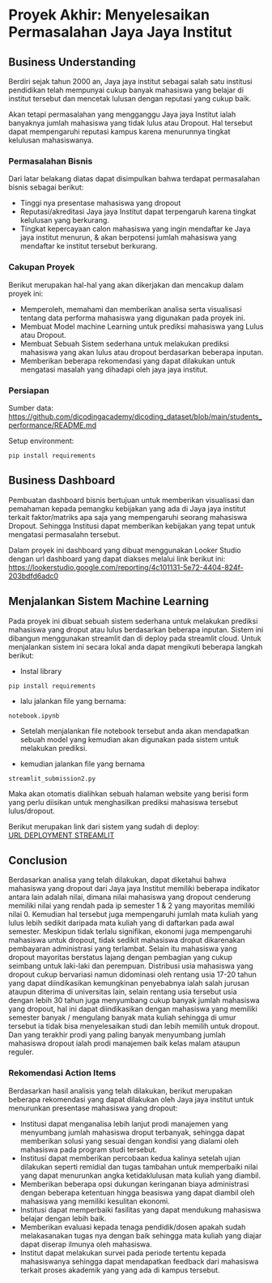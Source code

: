 # Proyek Akhir: Menyelesaikan Permasalahan Jaya Jaya Institut

## Business Understanding
Berdiri sejak tahun 2000 an, Jaya jaya institut sebagai salah satu institusi pendidikan telah mempunyai cukup banyak mahasiswa yang belajar di institut tersebut dan mencetak lulusan dengan reputasi yang cukup baik. 

Akan tetapi permasalahan yang mengganggu Jaya jaya Institut ialah banyaknya jumlah mahasiswa yang tidak lulus atau Dropout. Hal tersebut dapat mempengaruhi reputasi kampus karena menurunnya tingkat kelulusan mahasiswanya.

### Permasalahan Bisnis
Dari latar belakang diatas dapat disimpulkan bahwa terdapat permasalahan bisnis sebagai berikut:
- Tinggi nya presentase mahasiswa yang dropout
- Reputasi/akreditasi Jaya jaya Institut dapat terpengaruh karena tingkat kelulusan yang berkurang.
- Tingkat kepercayaan calon mahasiswa yang ingin mendaftar ke Jaya jaya institut menurun, & akan berpotensi jumlah mahasiswa yang mendaftar ke institut tersebut berkurang.

### Cakupan Proyek
Berikut merupakan hal-hal yang akan dikerjakan dan mencakup dalam proyek ini:
- Memperoleh, memahami dan memberikan analisa serta visualisasi tentang data performa mahasiswa yang digunakan pada proyek ini.
- Membuat Model machine Learning untuk prediksi mahasiswa yang Lulus atau Dropout.
- Membuat Sebuah Sistem sederhana untuk melakukan prediksi mahasiswa yang akan lulus atau dropout berdasarkan beberapa inputan.
- Memberikan beberapa rekomendasi yang dapat dilakukan untuk mengatasi masalah yang dihadapi oleh jaya jaya institut.

### Persiapan

Sumber data: https://github.com/dicodingacademy/dicoding_dataset/blob/main/students_performance/README.md

Setup environment:
```
pip install requirements
```

## Business Dashboard
Pembuatan dashboard bisnis bertujuan untuk memberikan visualisasi dan pemahaman kepada pemangku kebijakan yang ada di Jaya jaya institut terkait faktor/matriks apa saja yang mempengaruhi seorang mahasiswa Dropout. Sehingga Institusi dapat memberikan kebijakan yang tepat untuk mengatasi permasalahn tersebut.

Dalam proyek ini dashboard yang dibuat menggunakan Looker Studio dengan url dashboard yang dapat diakses melalui link berikut ini:  
https://lookerstudio.google.com/reporting/4c101131-5e72-4404-824f-203bdfd6adc0  


## Menjalankan Sistem Machine Learning
Pada proyek ini dibuat sebuah sistem sederhana untuk melakukan prediksi mahasiswa yang droput atau lulus berdasarkan beberapa inputan. Sistem ini dibangun menggunakan streamlit dan di deploy pada streamlit cloud. Untuk menjalankan sistem ini secara lokal anda dapat mengikuti beberapa langkah berikut:   
- Instal library
```
pip install requirements  
```  
- lalu jalankan file yang bernama:  
```
notebook.ipynb   
```  
- Setelah menjalankan file notebook tersebut anda akan mendapatkan sebuah model yang kemudian akan digunakan pada sistem untuk melakukan prediksi.  

- kemudian jalankan  file yang bernama
```
streamlit_submission2.py  
```
Maka akan otomatis dialihkan sebuah halaman website yang berisi form yang perlu diisikan untuk menghasilkan prediksi mahasiswa tersebut lulus/dropout.  

Berikut merupakan link dari sistem yang sudah di deploy:  
[URL DEPLOYMENT STREAMLIT](https://dzulfikrisubmission2.streamlit.app/)


## Conclusion
Berdasarkan analisa yang telah dilakukan, dapat diketahui bahwa mahasiswa yang dropout dari Jaya jaya Institut memiliki beberapa indikator antara lain adalah nilai, dimana nilai mahasiswa yang dropout cenderung memiliki nilai yang rendah pada ip semester 1 & 2 yang mayoritas memiliki nilai 0. Kemudian hal tersebut juga mempengaruhi jumlah mata kuliah yang lulus lebih sedikit daripada mata kuliah yang di daftarkan pada awal semester. Meskipun tidak terlalu signifikan, ekonomi juga mempengaruhi mahasiswa untuk dropout, tidak sedikit mahasiswa droput dikarenakan pembayaran administrasi yang terlambat. Selain itu mahasiswa yang dropout mayoritas berstatus lajang dengan pembagian yang cukup seimbang untuk laki-laki dan perempuan. Distribusi usia mahasiswa yang dropout cukup bervariasi namun didominasi oleh rentang usia 17-20 tahun yang dapat diindikasikan kemungkinan penyebabnya ialah salah jurusan ataupun diterima di universitas lain, selain rentang usia tersebut usia dengan lebih 30 tahun juga menyumbang cukup banyak jumlah mahasiswa yang dropout, hal ini dapat diindikasikan dengan mahasiswa yang memiliki semester banyak / mengulang banyak mata kuliah sehingga di umur tersebut ia tidak bisa menyelesaikan studi dan lebih memilih untuk dropout. Dan yang terakhir prodi yang paling banyak menyumbang jumlah mahasiswa dropout ialah prodi manajemen baik kelas malam ataupun reguler.

### Rekomendasi Action Items
Berdasarkan hasil analisis yang telah dilakukan, berikut merupakan beberapa rekomendasi yang dapat dilakukan oleh Jaya jaya institut untuk menurunkan presentase mahasiswa yang dropout:  
- Institusi dapat menganalisa lebih lanjut prodi manajemen yang menyumbang jumlah mahasiswa droput terbanyak, sehingga dapat memberikan solusi yang sesuai dengan kondisi yang dialami oleh mahasiswa pada program studi tersebut. 
- Institusi dapat memberikan percobaan kedua kalinya setelah ujian dilakukan seperti remidial dan tugas tambahan untuk memperbaiki nilai yang dapat menurunkan angka ketidaklulusan mata kuliah yang diambil. 
- Memberikan beberapa opsi dukungan keringanan biaya administrasi dengan beberapa ketentuan hingga beasiswa yang dapat diambil oleh mahasiswa yang memiliki kesulitan ekonomi.
- Institusi dapat memperbaiki fasilitas yang dapat mendukung mahasiswa belajar dengan lebih baik.
- Memberikan evaluasi kepada tenaga pendidik/dosen apakah sudah melakasanakan tugas nya dengan baik sehingga mata kuliah yang diajar dapat diserap ilmunya oleh mahasiswa.
- Institut dapat melakukan survei pada periode tertentu kepada mahasiswanya sehingga dapat mendapatkan feedback dari mahasiswa terkait proses akademik yang yang ada di kampus tersebut.
